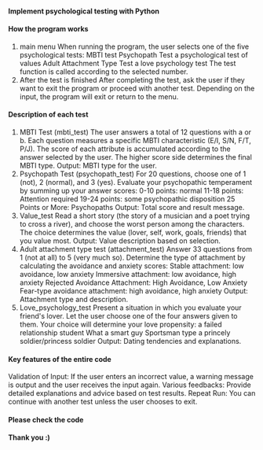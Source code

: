 #### Implement psychological testing with Python 

#### How the program works

1. main menu
When running the program, the user selects one of the five psychological tests:
MBTI test
Psychopath Test
a psychological test of values
Adult Attachment Type Test
a love psychology test
The test function is called according to the selected number.
2. After the test is finished
After completing the test, ask the user if they want to exit the program or proceed with another test.
Depending on the input, the program will exit or return to the menu.

#### Description of each test

1. MBTI Test (mbti_test)
The user answers a total of 12 questions with a or b.
Each question measures a specific MBTI characteristic (E/I, S/N, F/T, P/J).
The score of each attribute is accumulated according to the answer selected by the user.
The higher score side determines the final MBTI type.
Output: MBTI type for the user.
2. Psychopath Test (psychopath_test)
For 20 questions, choose one of 1 (not), 2 (normal), and 3 (yes).
Evaluate your psychopathic temperament by summing up your answer scores:
0-10 points: normal
11-18 points: Attention required
19-24 points: some psychopathic disposition
25 Points or More: Psychopaths
Output: Total score and result message.
3. Value_test
Read a short story (the story of a musician and a poet trying to cross a river), and choose the worst person among the characters.
The choice determines the value (lover, self, work, goals, friends) that you value most.
Output: Value description based on selection.
4. Adult attachment type test (attachment_test)
Answer 33 questions from 1 (not at all) to 5 (very much so).
Determine the type of attachment by calculating the avoidance and anxiety scores:
Stable attachment: low avoidance, low anxiety
Immersive attachment: low avoidance, high anxiety
Rejected Avoidance Attachment: High Avoidance, Low Anxiety
Fear-type avoidance attachment: high avoidance, high anxiety
Output: Attachment type and description.
5. Love_psychology_test
Present a situation in which you evaluate your friend's lover.
Let the user choose one of the four answers given to them.
Your choice will determine your love propensity:
a failed relationship student
What a smart guy
Sportsman type
a princely soldier/princess soldier
Output: Dating tendencies and explanations.

#### Key features of the entire code

Validation of Input: If the user enters an incorrect value, a warning message is output and the user receives the input again.
Various feedbacks: Provide detailed explanations and advice based on test results.
Repeat Run: You can continue with another test unless the user chooses to exit.

#### Please check the code

#### Thank you :)
